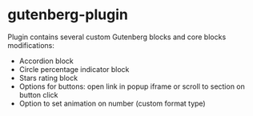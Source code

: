 # gutenberg-plugin
Plugin contains several custom Gutenberg blocks and core blocks modifications:
- Accordion block
- Circle percentage indicator block
- Stars rating block
- Options for buttons: open link in popup iframe or scroll to section on button click
- Option to set animation on number (custom format type)
